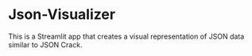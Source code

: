 # Json-Visualizer
This is a Streamlit app that creates a visual representation of JSON data similar to JSON Crack.
